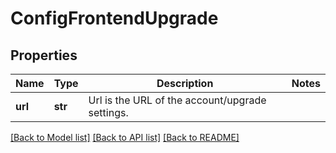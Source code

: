 # ConfigFrontendUpgrade

## Properties
Name | Type | Description | Notes
------------ | ------------- | ------------- | -------------
**url** | **str** | Url is the URL of the account/upgrade settings. | 

[[Back to Model list]](../README.md#documentation-for-models) [[Back to API list]](../README.md#documentation-for-api-endpoints) [[Back to README]](../README.md)

